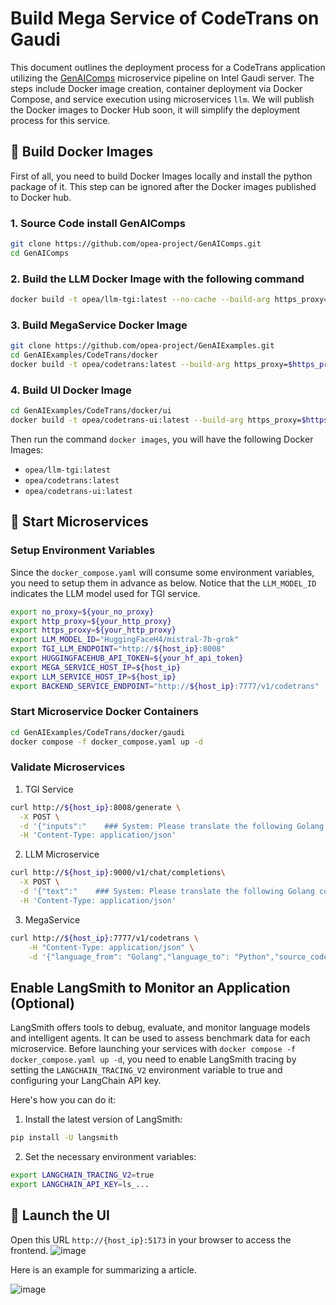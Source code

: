 # Build Mega Service of CodeTrans on Gaudi

This document outlines the deployment process for a CodeTrans application utilizing the [GenAIComps](https://github.com/opea-project/GenAIComps.git) microservice pipeline on Intel Gaudi server. The steps include Docker image creation, container deployment via Docker Compose, and service execution using microservices `llm`. We will publish the Docker images to Docker Hub soon, it will simplify the deployment process for this service.

## 🚀 Build Docker Images

First of all, you need to build Docker Images locally and install the python package of it. This step can be ignored after the Docker images published to Docker hub.

### 1. Source Code install GenAIComps

```bash
git clone https://github.com/opea-project/GenAIComps.git
cd GenAIComps
```

### 2. Build the LLM Docker Image with the following command

```bash
docker build -t opea/llm-tgi:latest --no-cache --build-arg https_proxy=$https_proxy --build-arg http_proxy=$http_proxy -f comps/llms/text-generation/tgi/Dockerfile .
```

### 3. Build MegaService Docker Image

```bash
git clone https://github.com/opea-project/GenAIExamples.git
cd GenAIExamples/CodeTrans/docker
docker build -t opea/codetrans:latest --build-arg https_proxy=$https_proxy --build-arg http_proxy=$http_proxy -f Dockerfile .
```

### 4. Build UI Docker Image

```bash
cd GenAIExamples/CodeTrans/docker/ui
docker build -t opea/codetrans-ui:latest --build-arg https_proxy=$https_proxy --build-arg http_proxy=$http_proxy -f ./docker/Dockerfile .
```

Then run the command `docker images`, you will have the following Docker Images:

- `opea/llm-tgi:latest`
- `opea/codetrans:latest`
- `opea/codetrans-ui:latest`

## 🚀 Start Microservices

### Setup Environment Variables

Since the `docker_compose.yaml` will consume some environment variables, you need to setup them in advance as below. Notice that the `LLM_MODEL_ID` indicates the LLM model used for TGI service.

```bash
export no_proxy=${your_no_proxy}
export http_proxy=${your_http_proxy}
export https_proxy=${your_http_proxy}
export LLM_MODEL_ID="HuggingFaceH4/mistral-7b-grok"
export TGI_LLM_ENDPOINT="http://${host_ip}:8008"
export HUGGINGFACEHUB_API_TOKEN=${your_hf_api_token}
export MEGA_SERVICE_HOST_IP=${host_ip}
export LLM_SERVICE_HOST_IP=${host_ip}
export BACKEND_SERVICE_ENDPOINT="http://${host_ip}:7777/v1/codetrans"
```

### Start Microservice Docker Containers

```bash
cd GenAIExamples/CodeTrans/docker/gaudi
docker compose -f docker_compose.yaml up -d
```

### Validate Microservices

1. TGI Service

```bash
curl http://${host_ip}:8008/generate \
  -X POST \
  -d '{"inputs":"    ### System: Please translate the following Golang codes into  Python codes.    ### Original codes:    '\'''\'''\''Golang    \npackage main\n\nimport \"fmt\"\nfunc main() {\n    fmt.Println(\"Hello, World!\");\n    '\'''\'''\''    ### Translated codes:","parameters":{"max_new_tokens":17, "do_sample": true}}' \
  -H 'Content-Type: application/json'
```

2. LLM Microservice

```bash
curl http://${host_ip}:9000/v1/chat/completions\
  -X POST \
  -d '{"text":"    ### System: Please translate the following Golang codes into  Python codes.    ### Original codes:    '\'''\'''\''Golang    \npackage main\n\nimport \"fmt\"\nfunc main() {\n    fmt.Println(\"Hello, World!\");\n    '\'''\'''\''    ### Translated codes:"}' \
  -H 'Content-Type: application/json'
```

3. MegaService

```bash
curl http://${host_ip}:7777/v1/codetrans \
    -H "Content-Type: application/json" \
    -d '{"language_from": "Golang","language_to": "Python","source_code": "package main\n\nimport \"fmt\"\nfunc main() {\n    fmt.Println(\"Hello, World!\");\n}"}'
```

## Enable LangSmith to Monitor an Application (Optional)

LangSmith offers tools to debug, evaluate, and monitor language models and intelligent agents. It can be used to assess benchmark data for each microservice. Before launching your services with `docker compose -f docker_compose.yaml up -d`, you need to enable LangSmith tracing by setting the `LANGCHAIN_TRACING_V2` environment variable to true and configuring your LangChain API key.

Here's how you can do it:

1. Install the latest version of LangSmith:

```bash
pip install -U langsmith
```

2. Set the necessary environment variables:

```bash
export LANGCHAIN_TRACING_V2=true
export LANGCHAIN_API_KEY=ls_...
```

## 🚀 Launch the UI

Open this URL `http://{host_ip}:5173` in your browser to access the frontend.
![image](https://github.com/intel-ai-tce/GenAIExamples/assets/21761437/71214938-819c-4979-89cb-c03d937cd7b5)

Here is an example for summarizing a article.

![image](https://github.com/intel-ai-tce/GenAIExamples/assets/21761437/be543e96-ddcd-4ee0-9f2c-4e99fee77e37)
